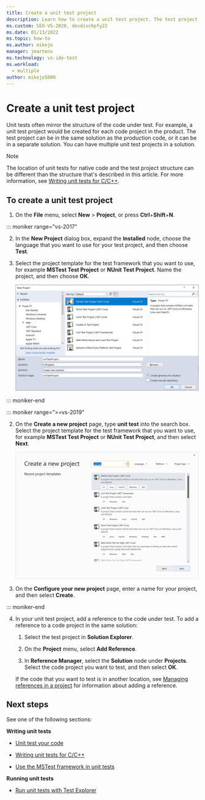 ```yaml
---
title: Create a unit test project
description: Learn how to create a unit test project. The test project can be in the same solution as the production code, or it can be in a separate solution.
ms.custom: SEO-VS-2020, devdivchpfy22
ms.date: 01/13/2022
ms.topic: how-to
ms.author: mikejo
manager: jmartens
ms.technology: vs-ide-test
ms.workload: 
  - multiple
author: mikejo5000
---
```

# Create a unit test project

Unit tests often mirror the structure of the code under test. For example, a unit test project would be created for each code project in the product. The test project can be in the same solution as the production code, or it can be in a separate solution. You can have multiple unit test projects in a solution.

> [!NOTE]
> The location of unit tests for native code and the test project structure can be different than the structure that's described in this article. For more information, see [Writing unit tests for C/C++](writing-unit-tests-for-c-cpp.md).

## To create a unit test project

1. On the **File** menu, select **New** > **Project**, or press **Ctrl**+**Shift**+**N**.

::: moniker range="vs-2017"

2. In the **New Project** dialog box, expand the **Installed** node, choose the language that you want to use for your test project, and then choose **Test**.

3. Select the project template for the test framework that you want to use, for example **MSTest Test Project** or **NUnit Test Project**. Name the project, and then choose **OK**.

   ![Test project templates in Visual Studio 2017](media/test-project-templates.png)

::: moniker-end

::: moniker range=">=vs-2019"

2. On the **Create a new project** page, type **unit test** into the search box. Select the project template for the test framework that you want to use, for example **MSTest Test Project** or **NUnit Test Project**, and then select **Next**.

   ![Test project templates in Visual Studio 2019](media/vs-2019/test-project-templates.png)

3. On the **Configure your new project** page, enter a name for your project, and then select **Create**.

::: moniker-end

4. In your unit test project, add a reference to the code under test. To add a reference to a code project in the same solution:

   1. Select the test project in **Solution Explorer**.

   2. On the **Project** menu, select **Add Reference**.

   3. In **Reference Manager**, select the **Solution** node under **Projects**. Select the code project you want to test, and then select **OK**.

   If the code that you want to test is in another location, see [Managing references in a project](../ide/managing-references-in-a-project.md) for information about adding a reference.

## Next steps

See one of the following sections:

**Writing unit tests**

- [Unit test your code](../test/unit-test-your-code.md)

- [Writing unit tests for C/C++](writing-unit-tests-for-c-cpp.md)

- [Use the MSTest framework in unit tests](using-microsoft-visualstudio-testtools-unittesting-members-in-unit-tests.md)

**Running unit tests**

- [Run unit tests with Test Explorer](../test/run-unit-tests-with-test-explorer.md)